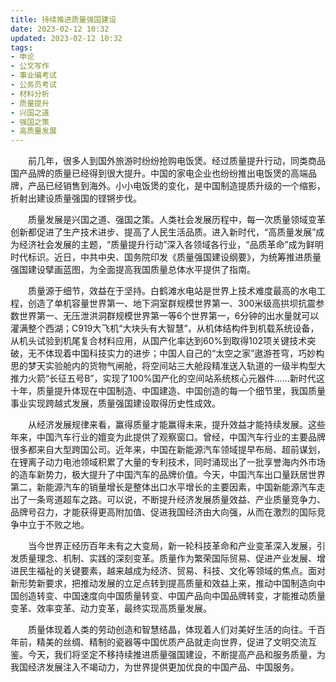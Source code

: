 ```yaml
---
title: 持续推进质量强国建设
date: 2023-02-12 10:32
updated: 2023-02-12 10:32
tags:
- 申论
- 公文写作
- 事业编考试
- 公务员考试
- 材料分析
- 质量提升
- 兴国之道
- 强国之策
- 高质量发展
---
```

　　前几年，很多人到国外旅游时纷纷抢购电饭煲。经过质量提升行动，同类商品国产品牌的质量已经得到很大提升。中国的家电企业也纷纷推出电饭煲的高端品牌，产品已经销售到海外。小小电饭煲的变化，是中国制造提质升级的一个缩影，折射出建设质量强国的铿锵步伐。

　　质量发展是兴国之道、强国之策。人类社会发展历程中，每一次质量领域变革创新都促进了生产技术进步、提高了人民生活品质。进入新时代，“高质量发展”成为经济社会发展的主题，“质量提升行动”深入各领域各行业，“品质革命”成为鲜明时代标识。近日，中共中央、国务院印发《质量强国建设纲要》，为统筹推进质量强国建设擘画蓝图，为全面提高我国质量总体水平提供了指南。

　　质量源于细节，效益在于坚持。白鹤滩水电站是世界上技术难度最高的水电工程，创造了单机容量世界第一、地下洞室群规模世界第一、300米级高拱坝抗震参数世界第一、无压泄洪洞群规模世界第一等6个世界第一，6分钟的出水量就可以灌满整个西湖；C919大飞机“大块头有大智慧”，从机体结构件到机载系统设备，从机头试验到机尾复合材料应用，从国产化率达到60%到取得102项关键技术突破，无不体现着中国科技实力的进步；中国人自己的“太空之家”遨游苍穹，巧妙构思的梦天实验舱内的货物气闸舱，将空间站三大舱段精准送入轨道的一级半构型大推力火箭“长征五号B”，实现了100%国产化的空间站系统核心元器件……新时代这十年，质量提升体现在中国制造、中国建造、中国创造的每一个细节里，我国质量事业实现跨越式发展，质量强国建设取得历史性成效。

　　从经济发展规律来看，赢得质量才能赢得未来，提升效益才能持续发展。这些年来，中国汽车行业的嬗变为此提供了观察窗口。曾经，中国汽车行业的主要品牌很多都来自大型跨国公司。近年来，中国在新能源汽车领域提早布局、超前谋划，在锂离子动力电池领域积累了大量的专利技术，同时涌现出了一批享誉海内外市场的造车新势力，极大提升了中国汽车的品牌价值。今天，中国汽车出口量跃居世界第二，新能源汽车的销量增长是整体出口水平增长的主要因素，中国新能源汽车走出了一条弯道超车之路。可以说，不断提升经济发展质量效益、产业质量竞争力、品牌号召力，才能获得更高附加值、促进我国经济由大向强，从而在激烈的国际竞争中立于不败之地。

　　当今世界正经历百年未有之大变局，新一轮科技革命和产业变革深入发展，引发质量理念、机制、实践的深刻变革。质量作为繁荣国际贸易、促进产业发展、增进民生福祉的关键要素，越来越成为经济、贸易、科技、文化等领域的焦点。面对新形势新要求，把推动发展的立足点转到提高质量和效益上来，推动中国制造向中国创造转变、中国速度向中国质量转变、中国产品向中国品牌转变，才能推动质量变革、效率变革、动力变革，最终实现高质量发展。

　　质量体现着人类的劳动创造和智慧结晶，体现着人们对美好生活的向往。千百年前，精美的丝绸、精制的瓷器等中国优质产品就走向世界，促进了文明交流互鉴。今天，我们将坚定不移持续推进质量强国建设，不断提高产品和服务质量，为我国经济发展注入不竭动力，为世界提供更加优良的中国产品、中国服务。